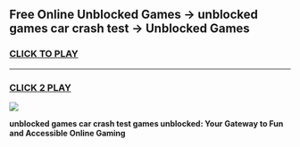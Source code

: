 
## Free Online Unblocked Games → unblocked games car crash test → Unblocked Games
<h3>
<a href="https://premium.freeplayer.one?title=unblocked_games_car_crash_test&ref=21F">CLICK TO PLAY</a></h3>
<hr>

<h3>
<a href="https://premium.freeplayer.one?title=unblocked_games_car_crash_test&ref=21F">CLICK 2 PLAY</a>
  
</h3>

<a href="https://premium.freeplayer.one?title=unblocked_games_car_crash_test&ref=21F/"><img src="https://clearcache.store/games.png"></a>


**unblocked games car crash test games unblocked: Your Gateway to Fun and Accessible Online Gaming**

